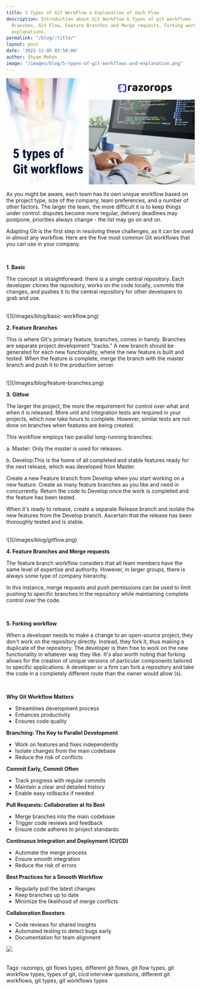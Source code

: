 ```yaml
---
title: 5 Types of Git WorkFlow & Explanation of each Flow
description: Introduction about Git WorkFlow & Types of git workflows - Basic, Feature
  Branches, Git Flow, Feature Branches and Merge requests, Forking workflow & their
  explanations.
permalink: "/blog/:title/"
layout: post
date: '2022-11-05 03:50:00'
author: Shyam Mohan
image: "/images/blog/5-types-of-git-workflows-and-explanation.png"
---
```


![](/images/blog/5-types-of-git-workflows-and-explanation.png)
<br>

As you might be aware, each team has its own unique workflow based on the project type, size of the company, team preferences, and a number of other factors. The larger the team, the more difficult it is to keep things under control: disputes become more regular, delivery deadlines may postpone, priorities always change - the list may go on and on.

Adapting Git is the first step in resolving these challenges, as it can be used in almost any workflow. Here are the five most common Git workflows that you can use in your company.

<br>


**1. Basic**  

The concept is straightforward: there is a single central repository. Each developer clones the repository, works on the code locally, commits the changes, and pushes it to the central repository for other developers to grab and use.

<br>
![](/images/blog/basic-workflow.png)
<br>

**2. Feature Branches** 

This is where Git's primary feature, branches, comes in handy. Branches are separate project development "tracks." A new branch should be generated for each new functionality, where the new feature is built and tested. When the feature is complete, merge the branch with the master branch and push it to the production server.


<br>
![](/images/blog/feature-branches.png)
<br>

**3. Gitfow**

The larger the project, the more the requirement for control over what and when it   is   released. More unit and integration tests are required in your projects, which now take hours to complete. However, similar tests are not done on branches when features are being created.

This workflow employs two parallel long-running branches:

a. Master: Only the master is used for releases.

b. Develop:This is the home of all completed and stable features ready for the next release, which was developed from    Master.

Create a new Feature branch from Develop when you start working on a new feature. Create as many feature branches as you like and need in concurrently. Return the code to Develop once the work is completed and the feature has been tested.

When it's ready to release, create a separate Release branch and isolate the new features from the Develop branch. Ascertain that the release has been thoroughly tested and is stable.


<br>
![](/images/blog/gitflow.png)
<br>

**4. Feature Branches and Merge requests** 

The feature branch workflow considers that all team members have the same level of expertise and authority. However, in larger groups, there is always some type of company hierarchy.

In this instance, merge requests and push permissions can be used to limit pushing to specific branches in the repository while maintaining complete control over the code.

<br>

**5. Forking workflow**

When a developer needs to make a change to an open-source project, they don't work on the repository directly. Instead, they fork it, thus making a duplicate of the repository. The developer is then free to work on the new functionality in whatever way they like. It's also worth noting that forking allows for the creation of unique versions of particular components tailored to specific applications. A developer or a firm can fork a repository and take the code in a completely different route than the owner would allow (s).

<br>

**Why Git Workflow Matters**
- Streamlines development process
- Enhances productivity
- Ensures code quality

**Branching: The Key to Parallel Development**
- Work on features and fixes independently
- Isolate changes from the main codebase
- Reduce the risk of conflicts

**Commit Early, Commit Often**
- Track progress with regular commits
- Maintain a clear and detailed history
- Enable easy rollbacks if needed

**Pull Requests: Collaboration at Its Best**
- Merge branches into the main codebase
- Trigger code reviews and feedback
- Ensure code adheres to project standards

**Continuous Integration and Deployment (CI/CD)**
- Automate the merge process
- Ensure smooth integration
- Reduce the risk of errors

**Best Practices for a Smooth Workflow**
- Regularly pull the latest changes
- Keep branches up to date
- Minimize the likelihood of merge conflicts

**Collaboration Boosters**
- Code reviews for shared insights
- Automated testing to detect bugs early
- Documentation for team alignment

![](/images/blog//git-work-flow.gif)

<br>
Tags: razorops, git flows types, different git flows, git flow types, git workflow types,	types of git, cicd interview questions, different git workflows, git types, git workflows types